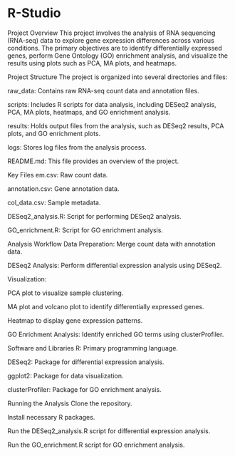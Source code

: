 # R-Studio

Project Overview
This project involves the analysis of RNA sequencing (RNA-seq) data to explore gene expression differences across various conditions. The primary objectives are to identify differentially expressed genes, perform Gene Ontology (GO) enrichment analysis, and visualize the results using plots such as PCA, MA plots, and heatmaps.

Project Structure
The project is organized into several directories and files:

raw_data: Contains raw RNA-seq count data and annotation files.

scripts: Includes R scripts for data analysis, including DESeq2 analysis, PCA, MA plots, heatmaps, and GO enrichment analysis.

results: Holds output files from the analysis, such as DESeq2 results, PCA plots, and GO enrichment plots.

logs: Stores log files from the analysis process.

README.md: This file provides an overview of the project.

Key Files
em.csv: Raw count data.

annotation.csv: Gene annotation data.

col_data.csv: Sample metadata.

DESeq2_analysis.R: Script for performing DESeq2 analysis.

GO_enrichment.R: Script for GO enrichment analysis.

Analysis Workflow
Data Preparation: Merge count data with annotation data.

DESeq2 Analysis: Perform differential expression analysis using DESeq2.

Visualization:

PCA plot to visualize sample clustering.

MA plot and volcano plot to identify differentially expressed genes.

Heatmap to display gene expression patterns.

GO Enrichment Analysis: Identify enriched GO terms using clusterProfiler.

Software and Libraries
R: Primary programming language.

DESeq2: Package for differential expression analysis.

ggplot2: Package for data visualization.

clusterProfiler: Package for GO enrichment analysis.

Running the Analysis
Clone the repository.

Install necessary R packages.

Run the DESeq2_analysis.R script for differential expression analysis.

Run the GO_enrichment.R script for GO enrichment analysis.
